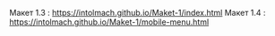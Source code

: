 Макет 1.3 : https://intolmach.github.io/Maket-1/index.html
Макет 1.4 : https://intolmach.github.io/Maket-1/mobile-menu.html